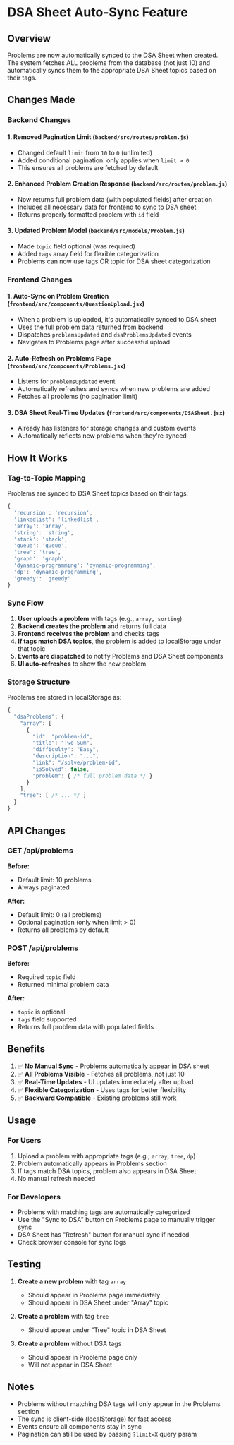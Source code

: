 # DSA Sheet Auto-Sync Feature

## Overview
Problems are now automatically synced to the DSA Sheet when created. The system fetches ALL problems from the database (not just 10) and automatically syncs them to the appropriate DSA Sheet topics based on their tags.

## Changes Made

### Backend Changes

#### 1. **Removed Pagination Limit** (`backend/src/routes/problem.js`)
- Changed default `limit` from `10` to `0` (unlimited)
- Added conditional pagination: only applies when `limit > 0`
- This ensures all problems are fetched by default

#### 2. **Enhanced Problem Creation Response** (`backend/src/routes/problem.js`)
- Now returns full problem data (with populated fields) after creation
- Includes all necessary data for frontend to sync to DSA sheet
- Returns properly formatted problem with `id` field

#### 3. **Updated Problem Model** (`backend/src/models/Problem.js`)
- Made `topic` field optional (was required)
- Added `tags` array field for flexible categorization
- Problems can now use tags OR topic for DSA sheet categorization

### Frontend Changes

#### 1. **Auto-Sync on Problem Creation** (`frontend/src/components/QuestionUpload.jsx`)
- When a problem is uploaded, it's automatically synced to DSA sheet
- Uses the full problem data returned from backend
- Dispatches `problemsUpdated` and `dsaProblemsUpdated` events
- Navigates to Problems page after successful upload

#### 2. **Auto-Refresh on Problems Page** (`frontend/src/components/Problems.jsx`)
- Listens for `problemsUpdated` event
- Automatically refreshes and syncs when new problems are added
- Fetches all problems (no pagination limit)

#### 3. **DSA Sheet Real-Time Updates** (`frontend/src/components/DSASheet.jsx`)
- Already has listeners for storage changes and custom events
- Automatically reflects new problems when they're synced

## How It Works

### Tag-to-Topic Mapping
Problems are synced to DSA Sheet topics based on their tags:

```javascript
{
  'recursion': 'recursion',
  'linkedlist': 'linkedlist',
  'array': 'array',
  'string': 'string',
  'stack': 'stack',
  'queue': 'queue',
  'tree': 'tree',
  'graph': 'graph',
  'dynamic-programming': 'dynamic-programming',
  'dp': 'dynamic-programming',
  'greedy': 'greedy'
}
```

### Sync Flow

1. **User uploads a problem** with tags (e.g., `array, sorting`)
2. **Backend creates the problem** and returns full data
3. **Frontend receives the problem** and checks tags
4. **If tags match DSA topics**, the problem is added to localStorage under that topic
5. **Events are dispatched** to notify Problems and DSA Sheet components
6. **UI auto-refreshes** to show the new problem

### Storage Structure
Problems are stored in localStorage as:
```javascript
{
  "dsaProblems": {
    "array": [
      {
        "id": "problem-id",
        "title": "Two Sum",
        "difficulty": "Easy",
        "description": "...",
        "link": "/solve/problem-id",
        "isSolved": false,
        "problem": { /* full problem data */ }
      }
    ],
    "tree": [ /* ... */ ]
  }
}
```

## API Changes

### GET /api/problems
**Before:**
- Default limit: 10 problems
- Always paginated

**After:**
- Default limit: 0 (all problems)
- Optional pagination (only when limit > 0)
- Returns all problems by default

### POST /api/problems
**Before:**
- Required `topic` field
- Returned minimal problem data

**After:**
- `topic` is optional
- `tags` field supported
- Returns full problem data with populated fields

## Benefits

1. ✅ **No Manual Sync** - Problems automatically appear in DSA sheet
2. ✅ **All Problems Visible** - Fetches all problems, not just 10
3. ✅ **Real-Time Updates** - UI updates immediately after upload
4. ✅ **Flexible Categorization** - Uses tags for better flexibility
5. ✅ **Backward Compatible** - Existing problems still work

## Usage

### For Users
1. Upload a problem with appropriate tags (e.g., `array`, `tree`, `dp`)
2. Problem automatically appears in Problems section
3. If tags match DSA topics, problem also appears in DSA Sheet
4. No manual refresh needed

### For Developers
- Problems with matching tags are automatically categorized
- Use the "Sync to DSA" button on Problems page to manually trigger sync
- DSA Sheet has "Refresh" button for manual sync if needed
- Check browser console for sync logs

## Testing

1. **Create a new problem** with tag `array`
   - Should appear in Problems page immediately
   - Should appear in DSA Sheet under "Array" topic

2. **Create a problem** with tag `tree`
   - Should appear under "Tree" topic in DSA Sheet

3. **Create a problem** without DSA tags
   - Should appear in Problems page only
   - Will not appear in DSA Sheet

## Notes

- Problems without matching DSA tags will only appear in the Problems section
- The sync is client-side (localStorage) for fast access
- Events ensure all components stay in sync
- Pagination can still be used by passing `?limit=X` query param

